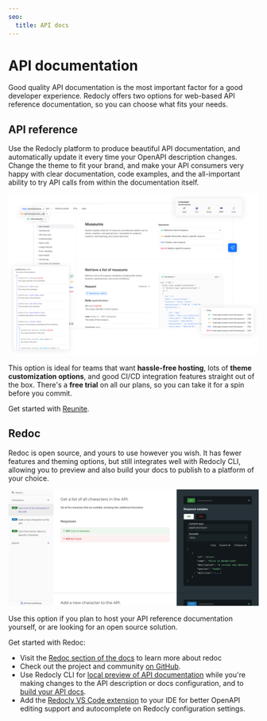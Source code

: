 ```yaml
---
seo:
  title: API docs
---
```


# API documentation

Good quality API documentation is the most important factor for a good developer experience. Redocly offers two options for web-based API reference documentation, so you can choose what fits your needs.

## API reference

Use the Redocly platform to produce beautiful API documentation, and automatically update it every time your OpenAPI description changes.
Change the theme to fit your brand, and make your API consumers very happy with clear documentation, code examples, and the all-important ability to try API calls from within the documentation itself.

![Example API documentation in Reunite](images/redoc-reunite.svg)

This option is ideal for teams that want **hassle-free hosting**, lots of **theme customization options**, and good CI/CD integration features straight out of the box.
There's a **free trial** on all our plans, so you can take it for a spin before you commit.

Get started with [Reunite](https://redocly.com/reunite).

<!-- TODO: add more info about Reunite -->

## Redoc

Redoc is open source, and yours to use however you wish. It has fewer features and theming options, but still integrates well with Redocly CLI, allowing you to preview and also build your docs to publish to a platform of your choice.

![Example API reference from Redoc](images/redoc.png)

Use this option if you plan to host your API reference documentation yourself, or are looking for an open source solution.

Get started with Redoc:

- Visit the [Redoc section of the docs](https://redocly.com/docs/redoc/quickstart/) to learn more about redoc
- Check out the project and community [on GitHub](https://github.com/redocly/redoc).
- Use Redocly CLI for [local preview of API documentation](./commands/preview.md) while you're making changes to the API description or docs configuration, and to [build your API docs](./commands/build-docs.md).
- Add the [Redocly VS Code extension](https://redocly.com/docs/vscode) to your IDE for better OpenAPI editing support and autocomplete on Redocly configuration settings.
